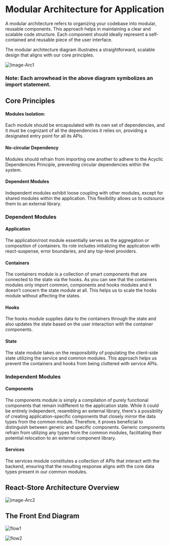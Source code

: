 
# Modular Architecture for Application

A modular architecture refers to organizing your codebase into modular, reusable components. This approach helps in maintaining a clear and scalable code structure. Each component should ideally represent a self-contained and reusable piece of the user interface.

The modular architecture diagram illustrates a straightforward, scalable design that aligns with our core principles.

![Image-Arc1](https://github.com/paghar/Frontend-Architecture-Principle/assets/66066475/587102da-0c75-451d-afe7-cb735fc322b8)

### Note: Each arrowhead in the above diagram symbolizes an import statement.

## Core Principles

#### Modules Isolation:
Each module should be encapsulated with its own set of dependencies, and it  must be cognizant of all the dependencies it relies on, providing a designated entry point for all its APIs.

#### No-circular Dependency
Modules should refrain from importing one another to adhere to the Acyclic 	Dependencies Principle, preventing circular dependencies within the system.

#### Dependent Modules
Independent modules exhibit loose coupling with other modules, except for shared modules within the application. This flexibility allows us to outsource them to an external library.

### Dependent Modules

#### Application

The application/root module essentially serves as the aggregation or composition of containers. Its role includes initializing the application with react-suspense, error boundaries, and any top-level providers.

#### Containers

The containers module is a collection of smart components that are connected to the state via the hooks. As you can see that the containers modules only import common, components and hooks modules and it doesn’t concern the state module at all. This helps us to scale the hooks module without affecting the states.

#### Hooks

The hooks module supplies data to the containers through the state and also updates the state based on the user interaction with the container components.

#### State

The state module takes on the responsibility of populating the client-side state utilizing the service and common modules. This approach helps us prevent the containers and hooks from being cluttered with service APIs.


### Independent Modules

#### Components

The components module is simply a compilation of purely functional components that remain indifferent to the application state. While it could be entirely independent, resembling an external library, there's a possibility of creating application-specific components that closely mirror the data types from the common module. Therefore, it proves beneficial to distinguish between generic and specific components. Generic components refrain from utilizing any types from the common modules, facilitating their potential relocation to an external component library.

#### Services

The services module constitutes a collection of APIs that interact with the backend, ensuring that the resulting response aligns with the core data types present in our common modules.


## React-Store Architecture Overview

![image-Arc2](https://github.com/paghar/Frontend-Architecture-Principle/assets/66066475/e2c9b3a2-f651-418d-a678-c82d4cb4c32a)

## The Front End Diagram

![flow1](https://github.com/paghar/Frontend-Architecture-Principle/assets/66066475/7d1b863f-4989-479d-9285-d1c3a0e2652a)


![flow2](https://github.com/paghar/Frontend-Architecture-Principle/assets/66066475/bd9184a2-b295-47e7-8832-d0f6f6a310d2)


